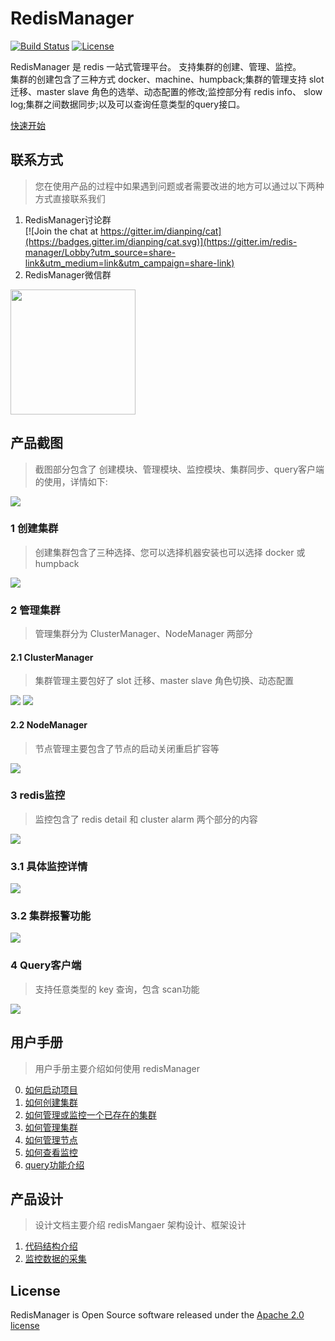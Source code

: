 # RedisManager

[![Build Status](https://travis-ci.org/ngbdf/redis-manager.svg?branch=master)](https://travis-ci.org/ngbdf/redis-manager)
[![License](https://img.shields.io/badge/License-Apache%202.0-blue.svg)](https://www.apache.org/licenses/LICENSE-2.0)

RedisManager 是  redis 一站式管理平台。 支持集群的创建、管理、监控。      
集群的创建包含了三种方式 docker、machine、humpback;集群的管理支持 slot迁移、master slave 角色的选举、动态配置的修改;监控部分有 redis info、 slow log;集群之间数据同步;以及可以查询任意类型的query接口。

[快速开始](https://github.com/ngbdf/redis-manager/wiki/)     

## 联系方式
> 您在使用产品的过程中如果遇到问题或者需要改进的地方可以通过以下两种方式直接联系我们

1. RedisManager讨论群      
[![Join the chat at https://gitter.im/dianping/cat](https://badges.gitter.im/dianping/cat.svg)](https://gitter.im/redis-manager/Lobby?utm_source=share-link&utm_medium=link&utm_campaign=share-link)
2. RedisManager微信群     
 <img src="./docs/images/wechat.png" width="200px"/>

## 产品截图
> 截图部分包含了 创建模块、管理模块、监控模块、集群同步、query客户端的使用，详情如下:            
<img src="./docs/images/introduction/index.png"/>      

### 1 创建集群      
> 创建集群包含了三种选择、您可以选择机器安装也可以选择 docker 或 humpback            
<img src="./docs/images/introduction/cluster-create.png"/>

### 2 管理集群
> 管理集群分为 ClusterManager、NodeManager 两部分

#### 2.1 ClusterManager
> 集群管理主要包好了 slot 迁移、master slave 角色切换、动态配置
<img src="./docs/images/introduction/cluster-manage.png"/>
<img src="./docs/images/introduction/cluster-manage2.png"/>

#### 2.2 NodeManager
> 节点管理主要包含了节点的启动关闭重启扩容等
<img src="./docs/images/introduction/node-manage.png"/>

### 3 redis监控
> 监控包含了 redis detail 和 cluster alarm 两个部分的内容

<img src="./docs/images/introduction/cluster-monitor.png"/>

### 3.1 具体监控详情
<img src="./docs/images/introduction/cluster-monitor-detail.png"/>

### 3.2 集群报警功能
<img src="./docs/images/introduction/cluster-monitor-alarm.png"/>

### 4 Query客户端
> 支持任意类型的 key 查询，包含 scan功能
<img src="./docs/images/introduction/cluster-monitor-query.png"/>
	
## 用户手册
> 用户手册主要介绍如何使用 redisManager

0. [如何启动项目](https://github.com/ngbdf/redis-manager/wiki/如何启动项目)
1. [如何创建集群](https://github.com/ngbdf/redis-manager/wiki/如何创建集群)
2. [如何管理或监控一个已存在的集群](https://github.com/ngbdf/redis-manager/wiki/如何管理或监控一个已存在的集群)
3. [如何管理集群](https://github.com/ngbdf/redis-manager/wiki/如何管理集群)
4. [如何管理节点](https://github.com/ngbdf/redis-manager/wiki/如何管理节点)
5. [如何查看监控](https://github.com/ngbdf/redis-manager/wiki/如何查看监控)
6. [query功能介绍](https://github.com/ngbdf/redis-manager/wiki/query功能介绍)

## 产品设计
> 设计文档主要介绍 redisMangaer 架构设计、框架设计

1. [代码结构介绍](https://github.com/ngbdf/redis-manager/wiki/代码结构介绍) 
2. [监控数据的采集](https://github.com/ngbdf/redis-manager/wiki/监控数据的采集)

## License
RedisManager is Open Source software released under the  [Apache 2.0 license](http://www.apache.org/licenses/LICENSE-2.0.html)



